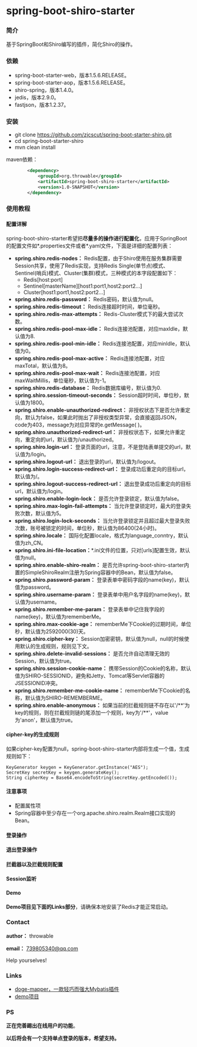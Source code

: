 # spring-boot-shiro-starter

### 简介

基于SpringBoot和Shiro编写的插件，简化Shiro的操作。

### 依赖

* spring-boot-starter-web，版本1.5.6.RELEASE。
* spring-boot-starter-aop，版本1.5.6.RELEASE。
* shiro-spring，版本1.4.0。
* jedis，版本2.9.0。
* fastjson，版本1.2.37。

### 安装

*  git clone https://github.com/zjcscut/spring-boot-starter-shiro.git
*  cd spring-boot-starter-shiro
*  mvn clean install


maven依赖：

``` xml
        <dependency>
            <groupId>org.throwable</groupId>
            <artifactId>spring-boot-shiro-starter</artifactId>
            <version>1.0-SNAPSHOT</version>
        </dependency>
```

### 使用教程

#### 配置详解

spring-boot-shiro-starter希望把**尽量多的操作进行配置化**，应用于SpringBoot的配置文件如\*.properties文件或者\*.yaml文件，下面是详细的配置列表：

* **spring.shiro.redis-nodes：** Redis配置，由于Shiro使用在服务集群需要Session共享，使用了Redis实现，支持Redis Single(单节点)模式、Sentinel(哨兵)模式、Cluster(集群)模式，三种模式的本字段配置如下：
  * Redis[host:port]
  * Sentinel\[masterName\]\[host1:port1,host2:port2...\]
  * Cluster\[host1:port1,host2:port2...\]
* **spring.shiro.redis-password：** Redis密码，默认值为null。
* **spring.shiro.redis-timeout：** Redis连接超时时间，单位毫秒。
* **spring.shiro.redis-max-attempts：** Redis-Cluster模式下的最大尝试次数。
* **spring.shiro.redis-pool-max-idle：** Redis连接池配置，对应maxIdle，默认值为8.
* **spring.shiro.redis-pool-min-idle：** Redis连接池配置，对应minIdle，默认值为0。
* **spring.shiro.redis-pool-max-active：** Redis连接池配置，对应maxTotal，默认值为8。
* **spring.shiro.redis-pool-max-wait：** Redis连接池配置，对应maxWaitMillis，单位毫秒，默认值为-1。
* **spring.shiro.redis-database：** Redis数据库编号，默认值为0.
* **spring.shiro.session-timeout-seconds：** Session超时时间，单位秒，默认值为1800。
* **spring.shiro.enable-unauthorized-redirect：** 非授权状态下是否允许重定向，默认为false，如果此时抛出了非授权类型异常，会直接返回JSON，code为403，message为对应异常的e.getMessage( )。
* **spring.shiro.unauthorized-redirect-url：** 非授权状态下，如果允许重定向，重定向的url，默认值为/unauthorized。
* **spring.shiro.login-url：** 登录页面的url，注意，不是登陆表单提交的url，默认值为/login。
* **spring.shiro.logout-url：** 退出登录的url，默认值为/logout。
* **spring.shiro.login-success-redirect-url：** 登录成功后重定向的目标url，默认值为/。
* **spring.shiro.logout-success-redirect-url：** 退出登录成功后重定向的目标url，默认值为/login。
* **spring.shiro.enable-login-lock：** 是否允许登录锁定，默认值为false。
* **spring.shiro.max-login-fail-attempts：** 当允许登录锁定时，最大的登录失败次数，默认值为5。
* **spring.shiro.login-lock-seconds：** 当允许登录锁定并且超过最大登录失败次数，账号被锁定的时间，单位秒，默认值为86400(24小时)。
* **spring.shiro.locale：** 国际化配置locale，格式为language_conntry，默认值为zh_CN。
* **spring.shiro.ini-file-location：**\*.ini文件的位置，只对[urls]配置生效，默认值为null。
* **spring.shiro.enable-shiro-realm：** 是否允许spring-boot-shiro-starter内置的SimpleShiroRealm注册为Spring容器中的Bean，默认值为false。
* **spring.shiro.password-param：** 登录表单中密码字段的name(key)，默认值为password。
* **spring.shiro.username-param：** 登录表单中用户名字段的name(key)，默认值为username。
* **spring.shiro.remember-me-param：** 登录表单中记住我字段的name(key)，默认值为rememberMe。
* **spring.shiro.max-cookie-age：** rememberMe下Cookie的过期时间，单位秒，默认值为2592000(30)天。
* **spring.shiro.cipher-key：** Session加密密钥，默认值为null，null的时候使用默认的生成规则，规则见下文。
* **spring.shiro.delete-invalid-sessions：** 是否允许自动清理无效的Session，默认值为true。
* **spring.shiro.session-cookie-name：** 携带Session的Cookie的名称，默认值为SHIRO-SESSIONID，避免和Jetty、Tomcat等Servlet容器的JSESSIONID冲突。
* **spring.shiro.remember-me-cookie-name：** rememberMe下Cookie的名称，默认值为SHIRO-REMEMBERME。
* **spring.shiro.enable-anonymous：** 如果当前的拦截规则链不存在以'/\*\*'为key的规则，则在拦截规则链的尾添加一个规则，key为'/\*\*'，value为'anon'，默认值为true。

#### 

#### cipher-key的生成规则

如果cipher-key配置为null，spring-boot-shiro-starter内部将生成一个值，生成规则如下：

```
KeyGenerator keygen = KeyGenerator.getInstance("AES");
SecretKey secretKey = keygen.generateKey();
String cipherKey = Base64.encodeToString(secretKey.getEncoded());
```



#### 注意事项

* 配置属性项
* Spring容器中至少存在一个org.apache.shiro.realm.Realm接口实现的Bean。

#### 登录操作



#### 退出登录操作



#### 拦截器以及拦截规则配置



#### Session监听



#### Demo

**Demo项目见下面的Links部分**，请确保本地安装了Redis才能正常启动。

### Contact

**author：** throwable

**email：** [739805340@qq.com](mailto:739805340@qq.com)

Help yourselves!

### Links

* [doge-mapper，一款轻巧而强大Mybatis插件](https://github.com/zjcscut/doge-mapper)
* [demo项目]()

### PS
**正在完善踢出在线用户的功能**。

**以后将会有一个支持单点登录的版本，希望支持。**

